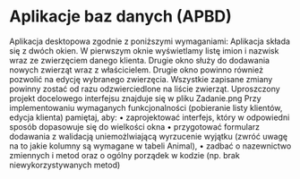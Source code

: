 # Aplikacje baz danych (APBD)
Aplikacja desktopowa zgodnie z poniższymi wymaganiami:
Aplikacja składa się z dwóch okien. W pierwszym oknie wyświetlamy listę imion i nazwisk wraz ze zwierzęciem danego klienta. Drugie okno służy do dodawania nowych zwierząt wraz z właścicielem. Drugie okno powinno również pozwolić na edycję wybranego zwierzęcia. Wszystkie zapisane zmiany powinny zostać od razu odzwierciedlone na liście zwierząt.
Uproszczony projekt docelowego interfejsu znajduje się w pliku Zadanie.png
Przy implementowaniu wymaganych funkcjonalności (pobieranie listy klientów, edycja klienta) pamiętaj, aby:
• zaprojektować interfejs, który w odpowiedni sposób dopasowuje się do wielkości okna
• przygotować formularz dodawania z walidacją uniemożlwiającą wyrzucenie wyjątku (zwróć uwagę na to jakie kolumny są wymagane w tabeli Animal),
• zadbać o nazewnictwo zmiennych i metod oraz o ogólny porządek w kodzie (np. brak niewykorzystywanych metod)
